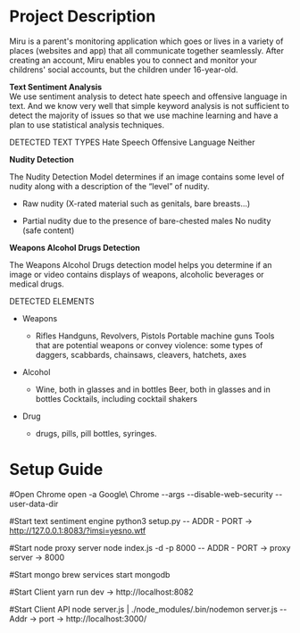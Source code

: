 # **Project Description**
Miru is a parent's monitoring application which goes or lives in a variety of places (websites and app) that all communicate together seamlessly. After creating an account, Miru enables you to connect and monitor your childrens' social accounts, but the children under 16-year-old.

**Text Sentiment Analysis**
<br/>
We use sentiment analysis to detect hate speech and offensive language in text. And we know very well that simple keyword analysis is not sufficient to detect the majority of issues so that we use machine learning and have a plan to use statistical analysis techniques.

DETECTED TEXT TYPES
	Hate Speech
	Offensive Language
	Neither

**Nudity Detection**

The Nudity Detection Model determines if an image contains some level of nudity along with a description of the “level” of nudity. 

- Raw nudity (X-rated material such as genitals, bare breasts...)

- Partial nudity due to the presence of bare-chested males
No nudity (safe content)

**Weapons Alcohol Drugs Detection**

The Weapons Alcohol Drugs detection model helps you determine if an image or video contains displays of weapons, alcoholic beverages or medical drugs.

DETECTED ELEMENTS

- Weapons 
  - Rifles
	Handguns, Revolvers, Pistols
	Portable machine guns
	Tools that are potential weapons or convey violence: some types of daggers, scabbards, chainsaws, cleavers, hatchets, axes

- Alcohol
  - Wine, both in glasses and in bottles
	Beer, both in glasses and in bottles
	Cocktails, including cocktail shakers

- Drug
  - drugs, pills, pill bottles, syringes.

# Setup Guide
	

#Open Chrome open -a Google\ Chrome --args --disable-web-security --user-data-dir

#Start text sentiment engine python3 setup.py -- ADDR - PORT -> http://127.0.0.1:8083/?imsi=yesno.wtf

#Start node proxy server node index.js -d -p 8000 -- ADDR - PORT -> proxy server -> 8000

#Start mongo brew services start mongodb

#Start Client yarn run dev -> http://localhost:8082

#Start Client API node server.js | ./node_modules/.bin/nodemon server.js -- Addr -> port -> http://localhost:3000/

